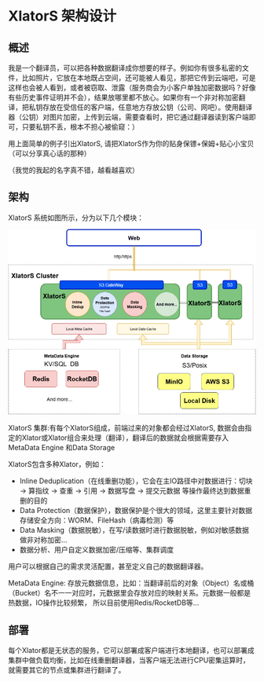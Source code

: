 # XlatorS 架构设计

## 概述

我是一个翻译员，可以把各种数据翻译成你想要的样子。例如你有很多私密的文件，比如照片，它放在本地既占空间，还可能被人看见，那把它传到云端吧，可是这样也会被人看到，或者被窃取、泄露（服务商会为小客户单独加密数据吗？好像有些历史事件证明并不会），结果放哪里都不放心。如果你有一个非对称加密翻译，把私钥存放在受信任的客户端，任意地方存放公钥（公司、网吧）。使用翻译器（公钥）对图片加密，上传到云端，需要查看时，把它通过翻译器读到客户端即可，只要私钥不丢，根本不担心被偷窥：）

用上面简单的例子引出XlatorS, 请把XlatorS作为你的贴身保镖+保姆+贴心小宝贝（可以分享真心话的那种）

（我觉的我起的名字真不错，越看越喜欢）

## 架构

XlatorS 系统如图所示，分为以下几个模块：

![design](./images/XlatorS_design.png "Magic Gardens")

XlatorS 集群:有每个XlatorS组成，前端过来的对象都会经过XlatorS,  数据会由指定的Xlator或Xlator组合来处理（翻译），翻译后的数据就会根据需要存入MetaData Engine 和Data Storage

XlatorS包含多种Xlator，例如：

* Inline Deduplication（在线重删功能），它会在主IO路径中对数据进行：切块 -> 算指纹 -> 查重 -> 引用 -> 数据写盘 -> 提交元数据 等操作最终达到数据重删的目的
* Data Protection（数据保护），数据保护是个很大的领域，这里主要针对数据存储安全方向：WORM、FileHash（病毒检测）等
* Data Masking（数据脱敏），在写/读数据时进行数据脱敏，例如对敏感数据做非对称加密...
* 数据分析、用户自定义数据加密/压缩等、集群调度

用户可以根据自己的需求灵活配置，甚至定义自己的数据翻译器。

MetaData Engine: 存放元数据信息，比如：当翻译前后的对象（Object）名或桶（Bucket）名不一一对应时，元数据里会存放对应的映射关系。元数据一般都是热数据，IO操作比较频繁， 所以目前使用Redis/RocketDB等...


## 部署

每个Xlator都是无状态的服务，它可以部署成客户端进行本地翻译，也可以部署成集群中做负载均衡，比如在线重删翻译器，当客户端无法进行CPU密集运算时，就需要其它的节点或集群进行翻译了。
